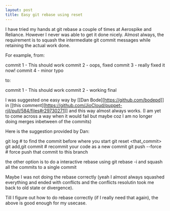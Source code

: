 ```yaml
---
layout: post
title: Easy git rebase using reset
---
```


I have tried my hands at git rebase a couple of times at Aerospike and Reliance. However I never was able to get it done nicely.
Almost always, the requirement is to squash the intermediate git commit messages while retaining the actual work done.

For example, from:

commit 1 - This should work
commit 2 - oops, fixed
commit 3 - really fixed it now!
commit 4 - minor typo

to:

commit 1 - This should work
commit 2 - working final

I was suggested one easy way by [[Dan Bode][https://github.com/bodepd]] in [[this comment][https://github.com/JioCloud/puppet-rjil/pull/584/files#r29730271]] and this way almost always works.
(I am yet to come across a way when it would fail but maybe coz I am no longer doing merges inbetween of the commits)

Here is the suggestion provided by Dan:

git log # to find the commit before where you start
git reset <that_commit>
git add,git commit # recommit your code as a new commit
git push --force # force push that commit to this branch

the other option is to do a interactive rebase using git rebase -i and squash all the commits to a single commit

Maybe I was not doing the rebase correctly (yeah I almost always squashed everything and ended with conflicts and the conflicts resolutin took me back to old state or divergence).

Till I figure out how to do rebase correctly (if I really need that again), the above is good enough for my usecase.
